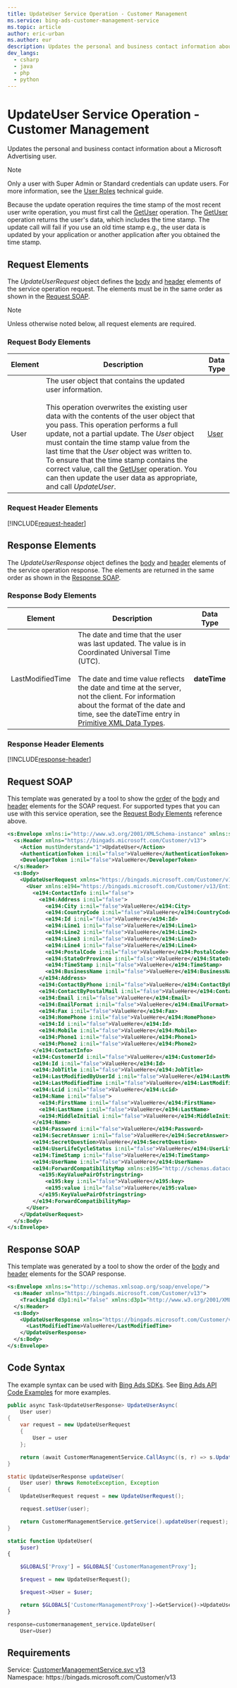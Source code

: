 ```yaml
---
title: UpdateUser Service Operation - Customer Management
ms.service: bing-ads-customer-management-service
ms.topic: article
author: eric-urban
ms.author: eur
description: Updates the personal and business contact information about a Microsoft Advertising user.
dev_langs: 
  - csharp
  - java
  - php
  - python
---
```

# UpdateUser Service Operation - Customer Management
Updates the personal and business contact information about a Microsoft Advertising user. 

> [!NOTE]
> Only a user with Super Admin or Standard credentials can update users. For more information, see the [User Roles](../guides/account-hierarchy-permissions.md#user-roles) technical guide.  

Because the update operation requires the time stamp of the most recent user write operation, you must first call the [GetUser](getuser.md) operation. The [GetUser](getuser.md) operation returns the user's data, which includes the time stamp. The update call will fail if you use an old time stamp e.g., the user data is updated by your application or another application after you obtained the time stamp. 

## <a name="request"></a>Request Elements
The *UpdateUserRequest* object defines the [body](#request-body) and [header](#request-header) elements of the service operation request. The elements must be in the same order as shown in the [Request SOAP](#request-soap). 

> [!NOTE]
> Unless otherwise noted below, all request elements are required.

### <a name="request-body"></a>Request Body Elements

|Element|Description|Data Type|
|-----------|---------------|-------------|
|<a name="user"></a>User|The user object that contains the updated user information.<br/><br/>This operation overwrites the existing user data with the contents of the user object that you pass. This operation performs a full update, not a partial update. The *User* object must contain the time stamp value from the last time that the *User* object was written to. To ensure that the time stamp contains the correct value, call the [GetUser](getuser.md) operation. You can then update the user data as appropriate, and call *UpdateUser*.|[User](user.md)|

### <a name="request-header"></a>Request Header Elements
[!INCLUDE[request-header](./includes/request-header.md)]

## <a name="response"></a>Response Elements
The *UpdateUserResponse* object defines the [body](#response-body) and [header](#response-header) elements of the service operation response. The elements are returned in the same order as shown in the [Response SOAP](#response-soap).

### <a name="response-body"></a>Response Body Elements

|Element|Description|Data Type|
|-----------|---------------|-------------|
|<a name="lastmodifiedtime"></a>LastModifiedTime|The date and time that the user was last updated. The value is in Coordinated Universal Time (UTC).<br/><br/>The date and time value reflects the date and time at the server, not the client. For information about the format of the date and time, see the dateTime entry in [Primitive XML Data Types](https://go.microsoft.com/fwlink/?linkid=859198).|**dateTime**|

### <a name="response-header"></a>Response Header Elements
[!INCLUDE[response-header](./includes/response-header.md)]

## <a name="request-soap"></a>Request SOAP
This template was generated by a tool to show the [order](../guides/services-protocol.md#element-order) of the [body](#request-body) and [header](#request-header) elements for the SOAP request. For supported types that you can use with this service operation, see the [Request Body Elements](#request-body) reference above.

```xml
<s:Envelope xmlns:i="http://www.w3.org/2001/XMLSchema-instance" xmlns:s="http://schemas.xmlsoap.org/soap/envelope/">
  <s:Header xmlns="https://bingads.microsoft.com/Customer/v13">
    <Action mustUnderstand="1">UpdateUser</Action>
    <AuthenticationToken i:nil="false">ValueHere</AuthenticationToken>
    <DeveloperToken i:nil="false">ValueHere</DeveloperToken>
  </s:Header>
  <s:Body>
    <UpdateUserRequest xmlns="https://bingads.microsoft.com/Customer/v13">
      <User xmlns:e194="https://bingads.microsoft.com/Customer/v13/Entities" i:nil="false">
        <e194:ContactInfo i:nil="false">
          <e194:Address i:nil="false">
            <e194:City i:nil="false">ValueHere</e194:City>
            <e194:CountryCode i:nil="false">ValueHere</e194:CountryCode>
            <e194:Id i:nil="false">ValueHere</e194:Id>
            <e194:Line1 i:nil="false">ValueHere</e194:Line1>
            <e194:Line2 i:nil="false">ValueHere</e194:Line2>
            <e194:Line3 i:nil="false">ValueHere</e194:Line3>
            <e194:Line4 i:nil="false">ValueHere</e194:Line4>
            <e194:PostalCode i:nil="false">ValueHere</e194:PostalCode>
            <e194:StateOrProvince i:nil="false">ValueHere</e194:StateOrProvince>
            <e194:TimeStamp i:nil="false">ValueHere</e194:TimeStamp>
            <e194:BusinessName i:nil="false">ValueHere</e194:BusinessName>
          </e194:Address>
          <e194:ContactByPhone i:nil="false">ValueHere</e194:ContactByPhone>
          <e194:ContactByPostalMail i:nil="false">ValueHere</e194:ContactByPostalMail>
          <e194:Email i:nil="false">ValueHere</e194:Email>
          <e194:EmailFormat i:nil="false">ValueHere</e194:EmailFormat>
          <e194:Fax i:nil="false">ValueHere</e194:Fax>
          <e194:HomePhone i:nil="false">ValueHere</e194:HomePhone>
          <e194:Id i:nil="false">ValueHere</e194:Id>
          <e194:Mobile i:nil="false">ValueHere</e194:Mobile>
          <e194:Phone1 i:nil="false">ValueHere</e194:Phone1>
          <e194:Phone2 i:nil="false">ValueHere</e194:Phone2>
        </e194:ContactInfo>
        <e194:CustomerId i:nil="false">ValueHere</e194:CustomerId>
        <e194:Id i:nil="false">ValueHere</e194:Id>
        <e194:JobTitle i:nil="false">ValueHere</e194:JobTitle>
        <e194:LastModifiedByUserId i:nil="false">ValueHere</e194:LastModifiedByUserId>
        <e194:LastModifiedTime i:nil="false">ValueHere</e194:LastModifiedTime>
        <e194:Lcid i:nil="false">ValueHere</e194:Lcid>
        <e194:Name i:nil="false">
          <e194:FirstName i:nil="false">ValueHere</e194:FirstName>
          <e194:LastName i:nil="false">ValueHere</e194:LastName>
          <e194:MiddleInitial i:nil="false">ValueHere</e194:MiddleInitial>
        </e194:Name>
        <e194:Password i:nil="false">ValueHere</e194:Password>
        <e194:SecretAnswer i:nil="false">ValueHere</e194:SecretAnswer>
        <e194:SecretQuestion>ValueHere</e194:SecretQuestion>
        <e194:UserLifeCycleStatus i:nil="false">ValueHere</e194:UserLifeCycleStatus>
        <e194:TimeStamp i:nil="false">ValueHere</e194:TimeStamp>
        <e194:UserName i:nil="false">ValueHere</e194:UserName>
        <e194:ForwardCompatibilityMap xmlns:e195="http://schemas.datacontract.org/2004/07/System.Collections.Generic" i:nil="false">
          <e195:KeyValuePairOfstringstring>
            <e195:key i:nil="false">ValueHere</e195:key>
            <e195:value i:nil="false">ValueHere</e195:value>
          </e195:KeyValuePairOfstringstring>
        </e194:ForwardCompatibilityMap>
      </User>
    </UpdateUserRequest>
  </s:Body>
</s:Envelope>
```

## <a name="response-soap"></a>Response SOAP
This template was generated by a tool to show the order of the [body](#response-body) and [header](#response-header) elements for the SOAP response.

```xml
<s:Envelope xmlns:s="http://schemas.xmlsoap.org/soap/envelope/">
  <s:Header xmlns="https://bingads.microsoft.com/Customer/v13">
    <TrackingId d3p1:nil="false" xmlns:d3p1="http://www.w3.org/2001/XMLSchema-instance">ValueHere</TrackingId>
  </s:Header>
  <s:Body>
    <UpdateUserResponse xmlns="https://bingads.microsoft.com/Customer/v13">
      <LastModifiedTime>ValueHere</LastModifiedTime>
    </UpdateUserResponse>
  </s:Body>
</s:Envelope>
```

## <a name="example"></a>Code Syntax
The example syntax can be used with [Bing Ads SDKs](../guides/client-libraries.md). See [Bing Ads API Code Examples](../guides/code-examples.md) for more examples.
```csharp
public async Task<UpdateUserResponse> UpdateUserAsync(
	User user)
{
	var request = new UpdateUserRequest
	{
		User = user
	};

	return (await CustomerManagementService.CallAsync((s, r) => s.UpdateUserAsync(r), request));
}
```
```java
static UpdateUserResponse updateUser(
	User user) throws RemoteException, Exception
{
	UpdateUserRequest request = new UpdateUserRequest();

	request.setUser(user);

	return CustomerManagementService.getService().updateUser(request);
}
```
```php
static function UpdateUser(
	$user)
{

	$GLOBALS['Proxy'] = $GLOBALS['CustomerManagementProxy'];

	$request = new UpdateUserRequest();

	$request->User = $user;

	return $GLOBALS['CustomerManagementProxy']->GetService()->UpdateUser($request);
}
```
```python
response=customermanagement_service.UpdateUser(
	User=User)
```

## Requirements
Service: [CustomerManagementService.svc v13](https://clientcenter.api.bingads.microsoft.com/Api/CustomerManagement/v13/CustomerManagementService.svc)  
Namespace: https\://bingads.microsoft.com/Customer/v13  

